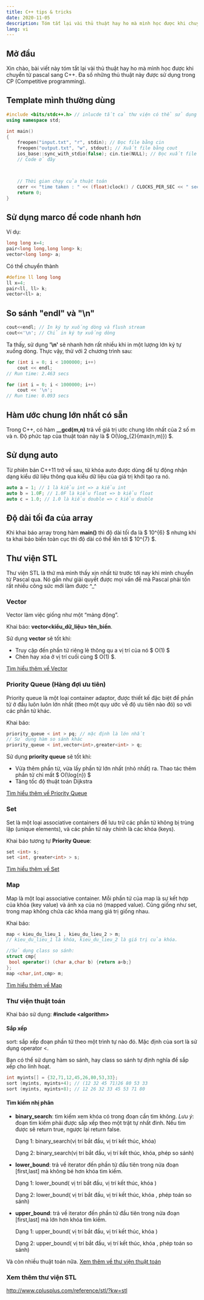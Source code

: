 ```yaml
---
title: C++ tips & tricks
date: 2020-11-05
description: Tóm tắt lại vài thủ thuật hay ho mà mình học được khi chuyển từ pascal sang C++. Đa số những thủ thuật này được sử dụng trong CP (Competitive programming).
lang: vi
---
```


## Mở đầu

Xin chào, bài viết này tóm tắt lại vài thủ thuật hay ho mà mình học được khi chuyển từ pascal sang C++. Đa số những thủ thuật này được sử dụng trong CP (Competitive programming).

## Template mình thường dùng

```cpp
#include <bits/stdc++.h> // inlucde tất cả thư viện có thể sử dụng khi đi CP
using namespace std;

int main()
{
    freopen("input.txt", "r", stdin); // Đọc file bằng cin
    freopen("output.txt", "w", stdout); // Xuất file bằng cout
    ios_base::sync_with_stdio(false); cin.tie(NULL); // Đọc xuất file nhanh
    // Code ở đây



    // Thời gian chạy của thuật toán
    cerr << "time taken : " << (float)clock() / CLOCKS_PER_SEC << " secs \n";
    return 0;
}
```

## Sử dụng marco để code nhanh hơn

Ví dụ:

```cpp
long long x=4;
pair<long long,long long> k;
vector<long long> a;
```

Có thể chuyển thành

```cpp
#define ll long long
ll x=4;
pair<ll, ll> k;
vector<ll> a;
```

## So sánh "endl" và "\n"

```cpp
cout<<endl; // In ký tự xuống dòng và flush stream
cout<<'\n'; // Chỉ in ký tự xuống dòng
```

Ta thấy, sử dụng **'\n'** sẽ nhanh hơn rất nhiều khi in một lượng lớn ký tự xuống dòng.
Thực vậy, thử với 2 chương trình sau:

```cpp
for (int i = 0; i < 1000000; i++)
    cout << endl;
// Run time: 2.463 secs
```

```cpp
for (int i = 0; i < 1000000; i++)
    cout << '\n';
// Run time: 0.093 secs
```

## Hàm ước chung lớn nhất có sẵn

Trong C++, có hàm **\_\_gcd(m,n)** trả về giá trị ước chung lớn nhất của 2 số m và n. Độ phức tạp của thuật toán này là $ O(\log\_{2}{max(n,m)}) $.

## Sử dụng auto

Từ phiên bản C++11 trở về sau, từ khóa auto được dùng để tự động nhận dạng kiểu dữ liệu thông qua kiểu dữ liệu của giá trị khởi tạo ra nó.

```cpp
auto a = 1; // 1 là kiểu int => a kiểu int
auto b = 1.0F; // 1.0F là kiểu float => b kiểu float
auto c = 1.0; // 1.0 là kiểu double => c kiểu double
```

## Độ dài tối đa của array

Khi khai báo array trong hàm **main()** thì độ dài tối đa là $ 10^{6} $ nhưng khi ta khai báo biến toàn cục thì độ dài có thể lên tới $ 10^{7} $.

## Thư viện STL

Thư viện STL là thứ mà mình thấy xịn nhất từ trước tới nay khi mình chuyển từ Pascal qua. Nó gần như giải quyết được mọi vấn đề mà Pascal phải tốn rất nhiều công sức mới làm được ^\_^

### Vector

Vector làm việc giống như một “mảng động”.

Khai báo: **vector\<kiểu_dữ_liệu> tên_biến**.

Sử dụng **vector** sẽ tốt khi:

- Truy cập đến phần tử riêng lẻ thông qu a vị trí của nó $ O(1) $
- Chèn hay xóa ở vị trí cuối cùng $ O(1) $.

[Tìm hiểu thêm về Vector](http://www.cplusplus.com/reference/vector/vector/)

### Priority Queue (Hàng đợi ưu tiên)

Priority queue là một loại container adaptor, được thiết kế đặc biệt để phần tử ở đầu luôn luôn lớn nhất (theo một quy ước về độ ưu tiên nào đó) so với các phần tử khác.

Khai báo:

```cpp
priority_queue < int > pq; // mặc định là lớn nhất
// Sử dụng hàm so sánh khác
priority_queue < int,vector<int>,greater<int> > q;
```

Sử dụng **priority queue** sẽ tốt khi:

- Vừa thêm phần từ, vừa lấy phần tử lớn nhất (nhỏ nhất) ra. Thao tác thêm phần tử chỉ mất $ O(\log{n}) $
- Tăng tốc độ thuật toán Dijkstra

[Tìm hiểu thêm về Priority Queue](http://www.cplusplus.com/reference/queue/priority_queue/)

### Set

Set là một loại associative containers để lưu trữ các phần tử không bị trùng lặp (unique elements), và các phần tử này chính là các khóa (keys).

Khai báo tương tự **Priority Queue**:

```cpp
set <int> s;
set <int, greater<int> > s;
```

[Tìm hiểu thêm về Set](http://www.cplusplus.com/reference/set/set/?kw=set)

### Map

Map là một loại associative container. Mỗi phần tử của map là sự kết hợp của khóa (key value) và ánh xạ của nó (mapped value). Cũng giống như set, trong map không chứa các khóa mang giá trị giống nhau.

Khai báo:

```cpp
map < kieu_du_lieu_1 , kieu_du_lieu_2 > m;
// kieu_du_lieu_1 là khóa, kieu_du_lieu_2 là giá trị của khóa.

//Sử dụng class so sánh:
struct cmp{
 bool operator() (char a,char b) {return a<b;}
};
map <char,int,cmp> m;
```

[Tìm hiểu thêm về Map](http://www.cplusplus.com/reference/map/map/?kw=map)

### Thư viện thuật toán

Khai báo sử dụng: **#include \<algorithm>**

#### Sắp xếp

sort: sắp xếp đoạn phần tử theo một trình tự nào đó. Mặc định của sort là sử dụng operator \<.

Bạn có thể sử dụng hàm so sánh, hay class so sánh tự định nghĩa để sắp xếp cho linh hoạt.

```cpp
int myints[] = {32,71,12,45,26,80,53,33};
sort (myints, myints+4); // (12 32 45 71)26 80 53 33
sort (myints, myints+8); // 12 26 32 33 45 53 71 80
```

#### Tìm kiếm nhị phân

- **binary_search**: tìm kiếm xem khóa có trong đoạn cần tìm không. _Lưu ý_: đoạn tìm kiếm phải được sắp xếp theo một trật tự nhất đinh. Nếu tìm được sẽ return true, ngược lại return false.

  Dạng 1: binary_search(vị trí bắt đầu, vị trí kết thúc, khóa)

  Dạng 2: binary_search(vị trí bắt đầu, vị trí kết thúc, khóa, phép so sánh)

- **lower_bound**: trả về iterator đến phần tử đầu tiên trong nửa đoạn [first,last] mà không bé hơn khóa tìm kiếm.

  Dạng 1: lower_bound( vị trí bắt đầu, vị trí kết thúc, khóa )

  Dạng 2: lower_bound( vị trí bắt đầu, vị trí kết thúc, khóa , phép toán so sánh)

- **upper_bound**: trả về iterator đến phần tử đầu tiên trong nửa đoạn [first,last] mà lớn hơn khóa tìm kiếm.

  Dạng 1: upper_bound( vị trí bắt đầu, vị trí kết thúc, khóa )

  Dạng 2: upper_bound( vị trí bắt đầu, vị trí kết thúc, khóa , phép toán so sánh)

Và còn nhiều thuật toán nữa.
[Xem thêm về thư viện thuật toán](http://www.cplusplus.com/reference/algorithm/)

### Xem thêm thư viện STL

http://www.cplusplus.com/reference/stl/?kw=stl
